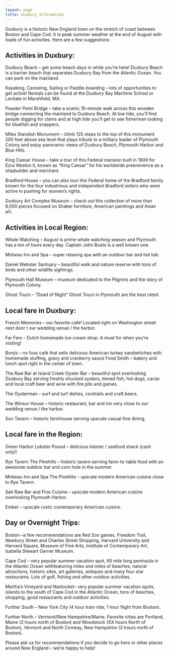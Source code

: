 ```yaml
---
layout: page
title: Duxbury Information
---
```


<!-- Text stuff -->
Duxbury is a historic New England town on the stretch of coast between Boston and Cape Cod. It is peak summer weather at the end of August with loads of fun activities. Here are a few suggestions:  

<h2>Activities in Duxbury:</h2> 

Duxbury Beach – get some beach days in while you’re here! Duxbury Beach is a barrier beach that separates Duxbury Bay from the Atlantic Ocean. You can park on the mainland.

Kayaking, Canoeing, Sailing or Paddle-boarding – lots of opportunities to get active! Rentals can be found at the Duxbury Bay Maritime School or Levitate in Marshfield, MA. 

Powder Point Bridge – take a scenic 10-minute walk across this wooden bridge connecting the mainland to Duxbury Beach. At low tide, you’ll find people digging for clams and at high tide you’ll get to see fisherman looking for bluefish and snappers.

Miles Standish Monument – climb 125 steps to the top of this monument 200 feet above sea level that plays tribute to a military leader of Plymouth Colony and enjoy panoramic views of Duxbury Beach, Plymouth Harbor and Blue Hills.

King Caesar House – take a tour of this Federal mansion built in 1809 for Ezra Weston II, known as “King Caesar” for his worldwide preeminence as a shipbuilder and merchant.

Bradford House  – you can also tour this Federal home of the Bradford family known for the four industrious and independent Bradford sisters who were active in pushing for women’s rights.

Duxbury Art Complex Museum – check out this collection of more than 8,000 pieces focused on Shaker furniture, American paintings and Asian art.

<h2>Activities in Local Region:</h2>  

Whale Watching – August is prime whale watching season and Plymouth has a ton of tours every day. Captain John Boats is a well known one. 

Mirbeau Inn and Spa – super relaxing spa with an outdoor bar and hot tub.

Daniel Webster Santuary – beautiful walk and nature reserve with tons of birds and other wildlife sightings.

Plymouth Hall Museum – museum dedicated to the Pilgrims and the story of Plymouth Colony.

Ghost Tours – “Dead of Night” Ghost Tours in Plymouth are the best rated.

<h2>Local fare in Duxbury:</h2>

French Memories – our favorite café! Located right on Washington street next door t our wedding venue / the harbor.

Far Fars – Dutch homemade ice-cream shop. A must for when you’re visiting!

Bonjis – no fuss café that sells delicious American turkey sandwhiches with homemade stuffing, gravy and cranberry sauce 
Food Smith – bakery and lunch spot right in the center of town.

The Raw Bar at Island Creek Oyster Bar – beautiful spot overlooking Duxbury Bay serving freshly shucked oysters, tinned fish, hot dogs, caviar and local craft beer and wine with fire pits and games.

The Oysterman – surf and turf dishes, cocktails and craft beers.

The Winsor House – historic restaurant, bar and inn very close to our wedding venue / the harbor.

Sun Tavern – historic farmhouse serving upscale casual fine dining.


<h2>Local fare in the Region:</h2> 

Green Harbor Lobster Pound – delicious lobster / seafood shack (cash only!)

Rye Tavern The Pinehills – historic tavern serving farm-to-table food with an awesome outdoor bar and corn hole in the summer.

Mirbeau Inn and Spa The Pinehills – upscale modern American cuisine close to Rye Tavern.

Salt Raw Bar and Fine Cuisine – upscale modern American cuisine overlooking Plymouth Harbor.

Ember –  upscale rustic contemporary American cuisine.

<h2>Day or Overnight Trips:</h2> 

Boston –a few recommendations are Red Sox games, Freedom Trail, Newbury Street and Charles Street Shopping, Harvard University and Harvard Square, Museum of Fine Arts, Institute of Contemporary Art, Isabella Stewart Garner Museum.

Cape Cod – very popular summer vacation spot, 65 mile long peninsula in the Atlantic Ocean withfeaturing miles and miles of beaches, natural attractions, historic sites, art galleries, antiques and many four star restaurants. Lots of golf, fishing and other outdoor activities.

Martha’s Vineyard and Nantucket– very popular summer vacation spots, islands to the south of Cape Cod in the Atlantic Ocean, tons of beaches, shopping, good restaurants and outdoor activities.

Further South – New York City (4 hour train ride, 1 hour flight from Boston).

Further North – Vermont/New Hampshire/Maine. Favorite cities are Portland, Maine (2 hours north of Boston) and Woodstock (XX hours North of Boston), Vermont and North Conway, New Hampshire (3 hours north of Boston).

Please ask us for recommendations if you decide to go here or other places around New England – we’re happy to help!
